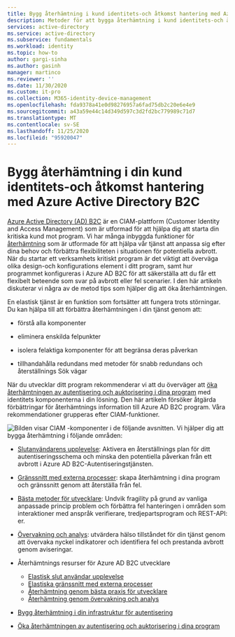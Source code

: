 ```yaml
---
title: Bygg återhämtning i kund identitets-och åtkomst hantering med Azure AD B2C | Microsoft Docs
description: Metoder för att bygga återhämtning i kund identitets-och åtkomst hantering med hjälp av Azure AD B2C
services: active-directory
ms.service: active-directory
ms.subservice: fundamentals
ms.workload: identity
ms.topic: how-to
author: gargi-sinha
ms.author: gasinh
manager: martinco
ms.reviewer: ''
ms.date: 11/30/2020
ms.custom: it-pro
ms.collection: M365-identity-device-management
ms.openlocfilehash: fda9378a41e0d98276957a6fad75db2c20e6e4e9
ms.sourcegitcommit: a43a59e44c14d349d597c3d2fd2bc779989c71d7
ms.translationtype: MT
ms.contentlocale: sv-SE
ms.lasthandoff: 11/25/2020
ms.locfileid: "95920047"
---
```

# <a name="build-resilience-in-your-customer-identity-and-access-management-with-azure-active-directory-b2c"></a>Bygg återhämtning i din kund identitets-och åtkomst hantering med Azure Active Directory B2C

[Azure Active Directory (AD) B2C](https://docs.microsoft.com/azure/active-directory-b2c/overview) är en CIAM-plattform (Customer Identity and Access Management) som är utformad för att hjälpa dig att starta din kritiska kund mot program. Vi har många inbyggda funktioner för [återhämtning](https://azure.microsoft.com/blog/advancing-azure-active-directory-availability/) som är utformade för att hjälpa vår tjänst att anpassa sig efter dina behov och förbättra flexibiliteten i situationen för potentiella avbrott. När du startar ett verksamhets kritiskt program är det viktigt att överväga olika design-och konfigurations element i ditt program, samt hur programmet konfigureras i Azure AD B2C för att säkerställa att du får ett flexibelt beteende som svar på avbrott eller fel scenarier. I den här artikeln diskuterar vi några av de metod tips som hjälper dig att öka återhämtningen.

En elastisk tjänst är en funktion som fortsätter att fungera trots störningar. Du kan hjälpa till att förbättra återhämtningen i din tjänst genom att:

- förstå alla komponenter

- eliminera enskilda felpunkter

- isolera felaktiga komponenter för att begränsa deras påverkan

- tillhandahålla redundans med metoder för snabb redundans och återställnings Sök vägar

När du utvecklar ditt program rekommenderar vi att du överväger att [öka återhämtningen av autentisering och auktorisering i dina program](resilience-app-development-overview.md) med identitets komponenterna i din lösning. Den här artikeln försöker åtgärda förbättringar för återhämtnings information till Azure AD B2C program. Våra rekommendationer grupperas efter CIAM-funktioner.

![Bilden visar CIAM ](media/resilience-b2c/high-level-components.png) -komponenter i de följande avsnitten. Vi hjälper dig att bygga återhämtning i följande områden:

- [Slutanvändarens upplevelse](resilient-end-user-experience.md): Aktivera en återställnings plan för ditt autentiseringsschema och minska den potentiella påverkan från ett avbrott i Azure AD B2C-Autentiseringstjänsten.

- [Gränssnitt med externa processer](resilient-external-processes.md): skapa återhämtning i dina program och gränssnitt genom att återställa från fel.  

- [Bästa metoder för utvecklare](resilience-b2c-developer-best-practices.md): Undvik fragility på grund av vanliga anpassade princip problem och förbättra fel hanteringen i områden som interaktioner med anspråk verifierare, tredjepartsprogram och REST-API: er.

- [Övervakning och analys](resilience-with-monitoring-alerting.md): utvärdera hälso tillståndet för din tjänst genom att övervaka nyckel indikatorer och identifiera fel och prestanda avbrott genom aviseringar.

- Återhämtnings resurser för Azure AD B2C utvecklare
  - [Elastisk slut användar upplevelse](resilient-end-user-experience.md)
  - [Elastiska gränssnitt med externa processer](resilient-external-processes.md)
  - [Återhämtning genom bästa praxis för utvecklare](resilience-b2c-developer-best-practices.md)
  - [Återhämtning genom övervakning och analys](resilience-with-monitoring-alerting.md)
- [Bygg återhämtning i din infrastruktur för autentisering](resilience-in-infrastructure.md)
- [Öka återhämtningen av autentisering och auktorisering i dina program](resilience-app-development-overview.md)
